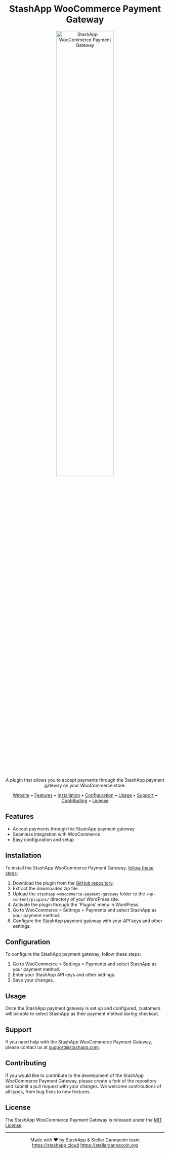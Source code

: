 <h1 align="center">StashApp WooCommerce Payment Gateway</h1>

<p align="center">
  <img alt="StashApp WooCommerce Payment Gateway" src="https://stashapp.cloud/wp-content/uploads/2023/02/github_banner.png" style="width: 60%" />
</p>

<p align="center">A plugin that allows you to accept payments through the StashApp payment gateway on your WooCommerce store.</p>

<p align="center">
  <a href="https://stashapp.cloud" rel="_blank">Website</a> •
  <a href="#features">Features</a> •
  <a href="#installation">Installation</a> •
  <a href="#configuration">Configuration</a> •
  <a href="#usage">Usage</a> •
  <a href="#support">Support</a> •
  <a href="#contributing">Contributing</a> •
  <a href="#license">License</a>
</p>

## Features

- Accept payments through the StashApp payment gateway
- Seamless integration with WooCommerce
- Easy configuration and setup

## Installation

To install the StashApp WooCommerce Payment Gateway, [follow these steps](https://scribehow.com/shared/StashApp__WooCommerce_Payment_Gateway__ipmYSPzRS0STlZrfcCry1g):

1. Download the plugin from the [GitHub repository](https://github.com/example/stashapp-woocommerce-payment-gateway).
2. Extract the downloaded zip file.
3. Upload the `stashapp-woocommerce-payment-gateway` folder to the `/wp-content/plugins/` directory of your WordPress site.
4. Activate the plugin through the 'Plugins' menu in WordPress.
5. Go to WooCommerce > Settings > Payments and select StashApp as your payment method.
6. Configure the StashApp payment gateway with your API keys and other settings.

## Configuration

To configure the StashApp payment gateway, follow these steps:

1. Go to WooCommerce > Settings > Payments and select StashApp as your payment method.
2. Enter your StashApp API keys and other settings.
3. Save your changes.

## Usage

Once the StashApp payment gateway is set up and configured, customers will be able to select StashApp as their payment method during checkout.

## Support

If you need help with the StashApp WooCommerce Payment Gateway, please contact us at [support@stashapp.com](mailto:support@stashapp.com).

## Contributing

If you would like to contribute to the development of the StashApp WooCommerce Payment Gateway, please create a fork of the repository and submit a pull request with your changes. We welcome contributions of all types, from bug fixes to new features.

## License

The StashApp WooCommerce Payment Gateway is released under the [MIT License](https://opensource.org/licenses/MIT).

---

<p align="center">
  Made with ❤️ by StashApp & Stellar Cannacoin team<br>
  <a href="https://stashapp.cloud">https://stashapp.cloud</a>
  <a href="https://stellarcannacoin.org">https://stellarcannacoin.org</a>
</p> 
